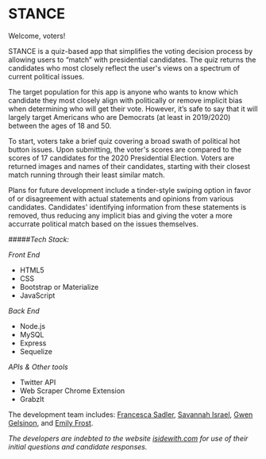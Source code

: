 # STANCE

Welcome, voters!

STANCE is a quiz-based app that simplifies the voting decision process by allowing users to “match” with presidential candidates. The quiz returns the candidates who most closely reflect the user's views on a spectrum of current political issues. 

The target population for this app is anyone who wants to know which candidate they most closely align with politically or remove implicit bias when determining who will get their vote. However, it’s safe to say that it will largely target Americans who are Democrats (at least in 2019/2020) between the ages of 18 and 50. 

To start, voters take a brief quiz covering a broad swath of political hot button issues. Upon submitting, the voter's scores are compared to the scores of 17 candidates for the 2020 Presidential Election. Voters are returned images and names of their candidates, starting with their closest match running through their least similar match. 

Plans for future development include a tinder-style swiping option in favor of or disagreement with actual statements and opinions from various candidates. Candidates' identifying information from these statements is removed, thus reducing any implicit bias and giving the voter a more accurrate political match based on the issues themselves.

 
#####_Tech Stack:_

*Front End*

- HTML5
- CSS
- Bootstrap or Materialize
- JavaScript


*Back End*

- Node.js
- MySQL 
- Express 
- Sequelize


*APIs & Other tools*

- Twitter API
- Web Scraper Chrome Extension
- GrabzIt
 
The development team includes: [Francesca Sadler](https://github.com/FrancescaSadler), [Savannah Israel](https://github.com/savannahisrael), [Gwen Gelsinon](https://github.com/ggelsinon), and [Emily Frost](https://github.com/emfrost3711).

*The developers are indebted to the website [isidewith.com](www.isidewith.com) for use of their initial questions and candidate responses.*
